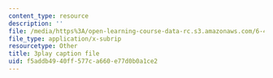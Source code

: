 ```yaml
---
content_type: resource
description: ''
file: /media/https%3A/open-learning-course-data-rc.s3.amazonaws.com/6-450-principles-of-digital-communications-i-fall-2006/f5addb4940ff577ca660e77d0b0a1ce2_8PScXRfu2po.vtt
file_type: application/x-subrip
resourcetype: Other
title: 3play caption file
uid: f5addb49-40ff-577c-a660-e77d0b0a1ce2
---
```

